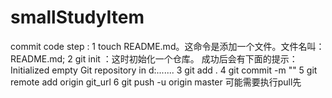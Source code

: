 # smallStudyItem

commit code step :
1 touch README.md。这命令是添加一个文件。文件名叫：README.md;
2 git  init ：这时初始化一个仓库。 成功后会有下面的提示：Initialized empty Git repository in d:.......
3 git add . 
4 git commit -m ""
5 git remote add origin git_url
6 git push -u origin master 可能需要执行pull先

